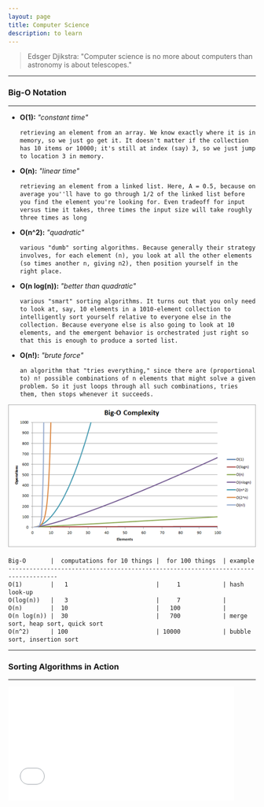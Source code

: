 ```yaml
---
layout: page
title: Computer Science 
description: to learn
---
```

> Edsger Djikstra: "Computer science is no more about computers than astronomy is about telescopes."

---

### Big-O Notation
---

* **O(1):** *"constant time"*

      retrieving an element from an array. We know exactly where it is in memory, so we just go get it. It doesn't matter if the collection has 10 items or 10000; it's still at index (say) 3, so we just jump to location 3 in memory.
* **O(n):** *"linear time"*

      retrieving an element from a linked list. Here, A = 0.5, because on average you''ll have to go through 1/2 of the linked list before you find the element you're looking for. Even tradeoff for input versus time it takes, three times the input size will take roughly three times as long
* **O(n^2):** *"quadratic"*

      various "dumb" sorting algorithms. Because generally their strategy involves, for each element (n), you look at all the other elements (so times another n, giving n2), then position yourself in the right place.
* **O(n log(n)):** *"better than quadratic"*

      various "smart" sorting algorithms. It turns out that you only need to look at, say, 10 elements in a 1010-element collection to intelligently sort yourself relative to everyone else in the collection. Because everyone else is also going to look at 10 elements, and the emergent behavior is orchestrated just right so that this is enough to produce a sorted list.
* **O(n!):** *"brute force"*

      an algorithm that "tries everything," since there are (proportional to) n! possible combinations of n elements that might solve a given problem. So it just loops through all such combinations, tries them, then stops whenever it succeeds.

<img src="../../assets/pics/time-complexity.png"/>

```
Big-O       |  computations for 10 things |  for 100 things  | example
------------------------------------------------------------------------------------
O(1)        |   1                         |     1            | hash look-up
O(log(n))   |   3                         |     7            | 
O(n)        |  10                         |   100            | 
O(n log(n)) |  30                         |   700            | merge sort, heap sort, quick sort
O(n^2)      | 100                         | 10000            | bubble sort, insertion sort

```

---

### Sorting Algorithms in Action
---

  <embed src="../../assets/gifs/sortingAlgorithms.mp4" width="460" height="232" loop="true"/>
	